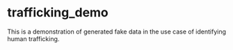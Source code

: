 # trafficking_demo
This is a demonstration of generated fake data in the use case of identifying human trafficking. 
